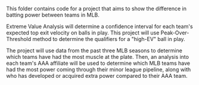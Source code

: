 This folder contains code for a project that aims to show the difference in batting power between teams in MLB.

Extreme Value Analysis will determine a confidence interval for each team's expected top exit velocity on balls in play. This project will use Peak-Over-Threshold method to determine the qualifiers for a "high-EV" ball in play.

The project will use data from the past three MLB seasons to determine which teams have had the most muscle at the plate. Then, an analysis into each team's AAA affiliate will be used to determine which MLB teams have had the most power coming through their minor league pipeline, along with who has developed or acquired extra power compared to their AAA team.
